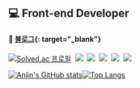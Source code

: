 ## 💻 Front-end Developer
####  📃 [블로그](https://velog.io/@anjin7){: target="_blank"}

[![Solved.ac
프로필](http://mazassumnida.wtf/api/mini/generate_badge?boj=wldls0719)](https://solved.ac/wldls0719)
&nbsp;<img src="https://img.shields.io/badge/HTML5-E34F26?style=flat&logo=html5&logoColor=ffffff"/>
&nbsp;<img src="https://img.shields.io/badge/CSS3-1572B6?style=flat&logo=css3&logoColor=ffffff"/>
&nbsp;<img src="https://img.shields.io/badge/JavaScript-F7DF1E?style=flat&logo=javascript&logoColor=222222"/>
&nbsp;<img src="https://img.shields.io/badge/React-222222?style=flat&logo=react&logoColor=61DAFB"/>
&nbsp;<img src="https://img.shields.io/badge/TypeScript-3178C6?style=flat&logo=typescript&logoColor=ffffff"/>

 

[![Anjin's GitHub stats](https://github-readme-stats.vercel.app/api?username=anjin7&hide=stars&show_icons=true)](https://github.com/anjin7/github-readme-stats)[![Top Langs](https://github-readme-stats.vercel.app/api/top-langs/?username=anjin7&layout=compact&exclude_repo=dolce_beauty)](https://github.com/anjin7/github-readme-stats)






<!-- <img src="https://img.shields.io/badge/{내용}-{배경 색깔}?style={스타일}&logo={로고이름}&logoColor={로고 색깔}"/> -->

<!--
**anjin7/anjin7** is a ✨ _special_ ✨ repository because its `README.md` (this file) appears on your GitHub profile.
- 🔭 I’m currently working on ...
- 🌱 I’m currently learning ...
- 👯 I’m looking to collaborate on ...
- 🤔 I’m looking for help with ...
- 💬 Ask me about ...
- 📫 How to reach me: ...
- 😄 Pronouns: ...
- ⚡ Fun fact: ...
-->

